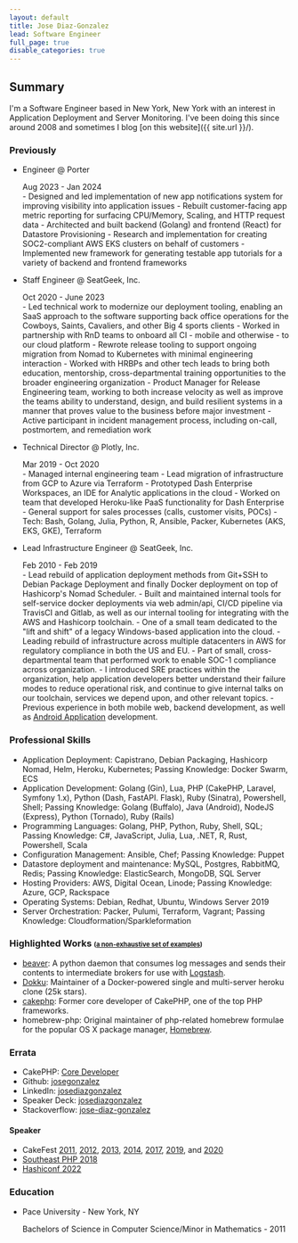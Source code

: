 ```yaml
---
layout: default
title: Jose Diaz-Gonzalez
lead: Software Engineer
full_page: true
disable_categories: true
---
```


## Summary

I'm a Software Engineer based in New York, New York with an interest in Application Deployment and Server Monitoring. I've been doing this since around 2008 and sometimes I blog [on this website]({{ site.url }}/).

### Previously

- Engineer @ Porter
  <div class="time-period">Aug 2023 - Jan 2024</div>
  - Designed and led implementation of new app notifications system for improving visibility into application issues
  - Rebuilt customer-facing app metric reporting for surfacing CPU/Memory, Scaling, and HTTP request data
  - Architected and built backend (Golang) and frontend (React) for Datastore Provisioning
  - Research and implementation for creating SOC2-compliant AWS EKS clusters on behalf of customers
  - Implemented new framework for generating testable app tutorials for a variety of backend and frontend frameworks

- Staff Engineer @ SeatGeek, Inc.
  <div class="time-period">Oct 2020 - June 2023</div>
  - Led technical work to modernize our deployment tooling, enabling an SaaS approach to the software supporting back office operations for the Cowboys, Saints, Cavaliers, and other Big 4 sports clients
  - Worked in partnership with RnD teams to onboard all CI - mobile and otherwise - to our cloud platform
  - Rewrote release tooling to support ongoing migration from Nomad to Kubernetes with minimal engineering interaction
  - Worked with HRBPs and other tech leads to bring both education, mentorship, cross-departmental training opportunities to the broader engineering organization
  - Product Manager for Release Engineering team, working to both increase velocity as well as improve the teams ability to understand, design, and build resilient systems in a manner that proves value to the business before major investment
  - Active participant in incident management process, including on-call, postmortem, and remediation work

- Technical Director @ Plotly, Inc.
  <div class="time-period">Mar 2019 - Oct 2020</div>
  - Managed internal engineering team
  - Lead migration of infrastructure from GCP to Azure via Terraform
  - Prototyped Dash Enterprise Workspaces, an IDE for Analytic applications in the cloud
  - Worked on team that developed Heroku-like PaaS functionality for Dash Enterprise
  - General support for sales processes (calls, customer visits, POCs)
  - Tech: Bash, Golang, Julia, Python, R, Ansible, Packer, Kubernetes (AKS, EKS, GKE), Terraform

- Lead Infrastructure Engineer @ SeatGeek, Inc.
  <div class="time-period">Feb 2010 - Feb 2019</div>
  - Lead rebuild of application deployment methods from Git+SSH to Debian Package Deployment and finally Docker deployment on top of Hashicorp's Nomad Scheduler.
  - Built and maintained internal tools for self-service docker deployments via web admin/api, CI/CD pipeline via TravisCI and Gitlab, as well as our internal tooling for integrating with the AWS and Hashicorp toolchain.
  - One of a small team dedicated to the "lift and shift" of a legacy Windows-based application into the cloud.
  - Leading rebuild of infrastructure across multiple datacenters in AWS for regulatory compliance in both the US and EU.
  - Part of small, cross-departmental team that performed work to enable SOC-1 compliance across organization.
  - I introduced SRE practices within the organization, help application developers better understand their failure modes to reduce operational risk, and continue to give internal talks on our toolchain, services we depend upon, and other relevant topics.
  - Previous experience in both mobile web, backend development, as well as <a href="https://play.google.com/store/apps/details?id=com.seatgeek.android&hl=en">Android Application</a> development.

### Professional Skills

- Application Deployment: Capistrano, Debian Packaging, Hashicorp Nomad, Helm, Heroku, Kubernetes; Passing Knowledge: Docker Swarm, ECS
- Application Development: Golang (Gin), Lua, PHP (CakePHP, Laravel, Symfony 1.x), Python (Dash, FastAPI. Flask), Ruby (Sinatra), Powershell, Shell; Passing Knowledge: Golang (Buffalo), Java (Android), NodeJS (Express), Python (Tornado), Ruby (Rails)
- Programming Languages: Golang, PHP, Python, Ruby, Shell, SQL; Passing Knowledge: C#, JavaScript, Julia, Lua, .NET, R, Rust, Powershell, Scala
- Configuration Management: Ansible, Chef; Passing Knowledge: Puppet
- Datastore deployment and maintenance: MySQL, Postgres, RabbitMQ, Redis; Passing Knowledge: ElasticSearch, MongoDB, SQL Server
- Hosting Providers: AWS, Digital Ocean, Linode; Passing Knowledge: Azure, GCP, Rackspace
- Operating Systems: Debian, Redhat, Ubuntu, Windows Server 2019
- Server Orchestration: Packer, Pulumi, Terraform, Vagrant; Passing Knowledge: Cloudformation/Sparkleformation

### Highlighted Works <small><small>(<a href="{{ site.url }}/open-source/">a non-exhaustive set of examples</a>)</small></small>

- [beaver](https://github.com/python-beaver/python-beaver): A python daemon that consumes log messages and sends their contents to intermediate brokers for use with [Logstash](http://logstash.net/).
- [Dokku](https://github.com/dokku/dokku): Maintainer of a Docker-powered single and multi-server heroku clone (25k stars).
- [cakephp](https://github.com/cakephp/cakephp): Former core developer of CakePHP, one of the top PHP frameworks.
- homebrew-php: Original maintainer of php-related homebrew formulae for the popular OS X package manager, <a href="https://brew.sh/">Homebrew</a>.

### Errata

- CakePHP: <a target="_blank" href="https://cakephp.org/pages/team">Core Developer</a>
- Github: <a target="_blank" href="http://github.com/josegonzalez">josegonzalez</a>
- LinkedIn: <a target="_blank" href="http://www.linkedin.com/in/josediazgonzalez">josediazgonzalez</a>
- Speaker Deck: <a target="_blank" href="https://speakerdeck.com/josegonzalez">josediazgonzalez</a>
- Stackoverflow: <a target="_blank" href="http://stackoverflow.com/users/1515875/jose-diaz-gonzalez">jose-diaz-gonzalez</a>

#### Speaker

- CakeFest [2011](http://lanyrd.com/2011/cakefest/), [2012](http://lanyrd.com/2012/cakefest/), [2013](https://cakefest.org/archive/sanfrancisco-2013), [2014](https://cakefest.org/archive/madrid-2014), [2017](https://cakefest.org/archive/newyork-2017), [2019](https://cakefest.org/archive/tokyo-2019), and [2020](https://cakefest.org/archive/virtual-2020)
- [Southeast PHP 2018](https://speakerdeck.com/josegonzalez/12-factor-php-applications-the-remix-1)
- [Hashiconf 2022](https://youtu.be/PoZrKZOVK64)

### Education

- Pace University - New York, NY
  <p>Bachelors of Science in Computer Science/Minor in Mathematics - 2011</p>
